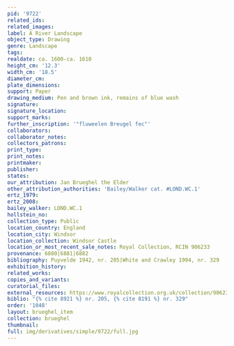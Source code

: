 ```yaml
---
pid: '9722'
related_ids: 
related_images: 
label: A River Landscape
object_type: Drawing
genre: Landscape
tags: 
realdate: ca. 1600-ca. 1610
height_cm: '12.3'
width_cm: '18.5'
diameter_cm: 
plate_dimensions: 
support: Paper
drawing_medium: Pen and brown ink, remains of blue wash
signature: 
signature_location: 
support_marks: 
further_inscription: '"fluweelen Breugel fec"'
collaborators: 
collaborator_notes: 
collectors_patrons: 
print_type: 
print_notes: 
printmaker: 
publisher: 
states: 
our_attribution: Jan Brueghel the Elder
other_attribution_authorities: 'Bailey/Walker cat. #LOND.WC.1'
ertz_1979: 
ertz_2008: 
bailey_walker: LOND.WC.1
hollstein_no: 
collection_type: Public
location_country: England
location_city: Windsor
location_collection: Windsor Castle
location_or_most_recent_sale_notes: Royal Collection, RCIN 906233
provenance: 6880|6881|6882
bibliography: Puyvelde 1942, nr. 205|White and Crawley 1994, nr. 329
exhibition_history: 
related_works: 
copies_and_variants: 
curatorial_files: 
external_resources: https://www.royalcollection.org.uk/collection/906233/a-river-landscape
biblio: "{% cite 8921 %} nr. 205, {% cite 8191 %} nr. 329"
order: '1048'
layout: brueghel_item
collection: brueghel
thumbnail: 
full: img/derivatives/simple/9722/full.jpg
---
```

